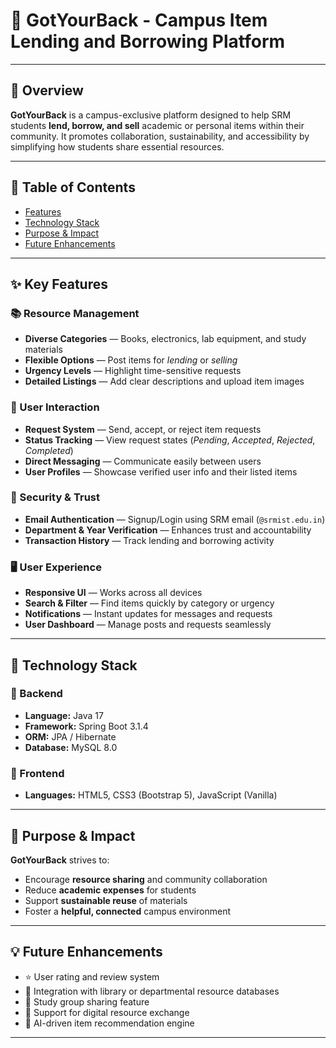 # 🎒 GotYourBack - Campus Item Lending and Borrowing Platform

---

## 📘 Overview

**GotYourBack** is a campus-exclusive platform designed to help SRM students **lend, borrow, and sell** academic or personal items within their community. It promotes collaboration, sustainability, and accessibility by simplifying how students share essential resources.

---

## 🧭 Table of Contents

* [Features](#-key-features)
* [Technology Stack](#-technology-stack)
* [Purpose & Impact](#-purpose--impact)
* [Future Enhancements](#-future-enhancements)

---

## ✨ Key Features

### 📚 Resource Management

* **Diverse Categories** — Books, electronics, lab equipment, and study materials
* **Flexible Options** — Post items for *lending* or *selling*
* **Urgency Levels** — Highlight time-sensitive requests
* **Detailed Listings** — Add clear descriptions and upload item images

### 👥 User Interaction

* **Request System** — Send, accept, or reject item requests
* **Status Tracking** — View request states (*Pending*, *Accepted*, *Rejected*, *Completed*)
* **Direct Messaging** — Communicate easily between users
* **User Profiles** — Showcase verified user info and their listed items

### 🔐 Security & Trust

* **Email Authentication** — Signup/Login using SRM email (`@srmist.edu.in`)
* **Department & Year Verification** — Enhances trust and accountability
* **Transaction History** — Track lending and borrowing activity

### 🖥️ User Experience

* **Responsive UI** — Works across all devices
* **Search & Filter** — Find items quickly by category or urgency
* **Notifications** — Instant updates for messages and requests
* **User Dashboard** — Manage posts and requests seamlessly

---

## 🧱 Technology Stack

### 🔧 Backend

* **Language:** Java 17
* **Framework:** Spring Boot 3.1.4
* **ORM:** JPA / Hibernate
* **Database:** MySQL 8.0

### 🎨 Frontend

* **Languages:** HTML5, CSS3 (Bootstrap 5), JavaScript (Vanilla)

---

## 🎯 Purpose & Impact

**GotYourBack** strives to:

* Encourage **resource sharing** and community collaboration
* Reduce **academic expenses** for students
* Support **sustainable reuse** of materials
* Foster a **helpful, connected** campus environment

---

## 💡 Future Enhancements

* ⭐ User rating and review system
* 🔗 Integration with library or departmental resource databases
* 👥 Study group sharing feature
* 📄 Support for digital resource exchange
* 🤖 AI-driven item recommendation engine

---

